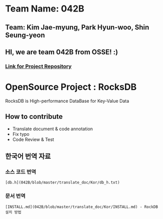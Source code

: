 # Team Name: 042B
## Team: Kim Jae-myung, Park Hyun-woo, Shin Seung-yeon
## HI, we are team 042B from OSSE! :)
### [Link for Project Repository](https://github.com/17-1-SKKU-OSS/rocksdb)

# OpenSource Project : RocksDB
RocksDB is High-performance DataBase for Key-Value Data

## How to contribute
- Translate document & code annotation 
- Fix typo
- Code Review & Test

## 한국어 번역 자료
### 소스 코드 번역
	[db.h](042B/blob/master/translate_doc/Kor/db_h.txt)
### 문서 번역
	[INSTALL.md](042B/blob/master/translate_doc/Kor/INSTALL.md) - RockDB 설치 방법
